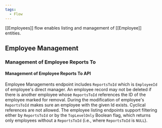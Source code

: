 ```yaml
---
tags:
  - Flow
---
```

[[Employees]] flow enables listing and management of [[Employee]] entities.

## Employee Management
### Management of Employee Reports To
#### Management of Employee Reports To API
Employee Managements endpoint includes `ReportsToId` which is `EmployeeId` of employee's direct manager. 
An employee record may not be deleted if there is another employee whose `ReportsToId` references the ID of the employee marked for removal.
During the modification of employee's `ReportsToId` makes sure an employee with the given Id exists.
Cyclical references are not allowed.
The employee listing endpoints support filtering either by `ReportsToId` or by the `TopLevelOnly` Boolean flag, which returns only employees without a `ReportsToId` (i.e., where `ReportsToId` is `NULL`).